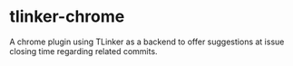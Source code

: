 # tlinker-chrome
A chrome plugin using TLinker as a backend to offer suggestions at issue closing time regarding related commits.
